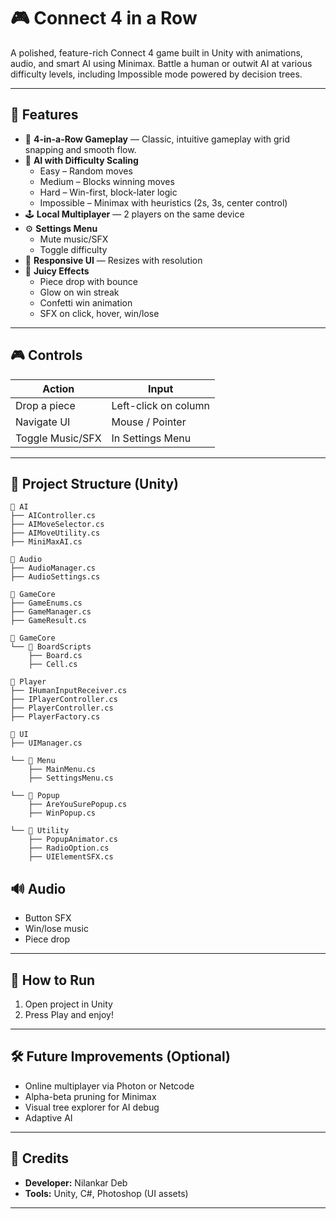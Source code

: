 # 🎮 Connect 4 in a Row

A polished, feature-rich Connect 4 game built in Unity with animations, audio, and smart AI using Minimax. Battle a human or outwit AI at various difficulty levels, including Impossible mode powered by decision trees.

---

## 🧩 Features

- 🎯 **4-in-a-Row Gameplay** — Classic, intuitive gameplay with grid snapping and smooth flow.
- 🧠 **AI with Difficulty Scaling**
  - Easy – Random moves
  - Medium – Blocks winning moves
  - Hard – Win-first, block-later logic
  - Impossible – Minimax with heuristics (2s, 3s, center control)
- 🕹️ **Local Multiplayer** — 2 players on the same device
- ⚙️ **Settings Menu**
  - Mute music/SFX
  - Toggle difficulty
- 🎨 **Responsive UI** — Resizes with resolution
- 🎉 **Juicy Effects**
  - Piece drop with bounce
  - Glow on win streak
  - Confetti win animation
  - SFX on click, hover, win/lose

---

## 🎮 Controls

| Action            | Input           |
|------------------|-----------------|
| Drop a piece     | Left-click on column |
| Navigate UI      | Mouse / Pointer |
| Toggle Music/SFX | In Settings Menu |

---

## 📁 Project Structure (Unity)

```
📁 AI
├── AIController.cs
├── AIMoveSelector.cs
├── AIMoveUtility.cs
├── MiniMaxAI.cs

📁 Audio
├── AudioManager.cs
├── AudioSettings.cs

📁 GameCore
├── GameEnums.cs
├── GameManager.cs
├── GameResult.cs

📁 GameCore
└── 📁 BoardScripts
    ├── Board.cs
    ├── Cell.cs

📁 Player
├── IHumanInputReceiver.cs
├── IPlayerController.cs
├── PlayerController.cs
├── PlayerFactory.cs

📁 UI
├── UIManager.cs

└── 📁 Menu
    ├── MainMenu.cs
    ├── SettingsMenu.cs

└── 📁 Popup
    ├── AreYouSurePopup.cs
    ├── WinPopup.cs

└── 📁 Utility
    ├── PopupAnimator.cs
    ├── RadioOption.cs
    ├── UIElementSFX.cs
```

## 🔊 Audio

- Button SFX
- Win/lose music
- Piece drop

---

## 🚀 How to Run

1. Open project in Unity
2. Press Play and enjoy!

---

## 🛠️ Future Improvements (Optional)

- Online multiplayer via Photon or Netcode
- Alpha-beta pruning for Minimax
- Visual tree explorer for AI debug
- Adaptive AI

---

## 👤 Credits

- **Developer:** Nilankar Deb  
- **Tools:** Unity, C#, Photoshop (UI assets)

---